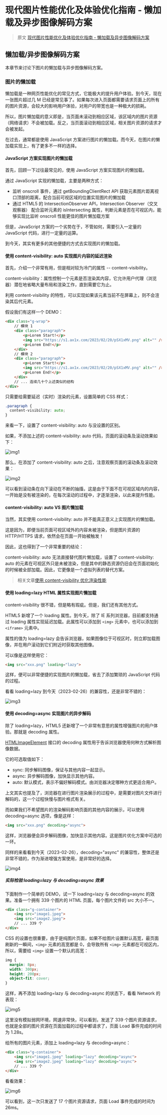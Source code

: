 # 现代图片性能优化及体验优化指南 - 懒加载及异步图像解码方案

> 原文 [现代图片性能优化及体验优化指南 - 懒加载及异步图像解码方案](https://www.cnblogs.com/coco1s/p/17162742.html)

## 懒加载/异步图像解码方案

本章节来讨论下图片的懒加载与异步图像解码方案。

### 图片的懒加载

懒加载是一种网页性能优化的常见方式，它能极大的提升用户体验。到今天，现在一张图片超过几 M 已经是常见事了。如果每次进入页面都需要请求页面上的所有的图片资源，会较大的影响用户体验，对用户的带宽也是一种极大的损耗。

所以，图片懒加载的意义即是，当页面未滚动到相应区域，该区域内的图片资源（网络请求）不会被加载。反之，当页面滚动到相应区域，相关图片资源的请求才会被发起。

在过去，通常都是使用 JavaScript 方案进行图片的懒加载。而今天，在图片的懒加载实现上，有了更多不一样的选择。

#### JavaScript 方案实现图片的懒加载

首先，回顾一下过往最常见的，使用 JavaScript 方案实现图片的懒加载。

通过 JavaScript 实现的懒加载，主要是两种方式：

- 监听 onscroll 事件，通过 getBoundingClientRect API 获取元素图片距离视口顶部的距离，配合当前可视区域的位置实现图片的懒加载
- 通过 HTML5 的 IntersectionObserver API，Intersection Observer（交叉观察器） 配合监听元素的 isIntersecting 属性，判断元素是否在可视区内，能够实现比监听 onscroll 性能更佳的图片懒加载方案

但是，JavaScript 方案的一个劣势在于，不管如何，需要引入一定量的 JavaScript 代码，进行一定量的运算。

到今天，其实有更多的其他便捷的方式去实现图片的懒加载。

#### 使用 content-visibility: auto 实现图片内容的延迟渲染

首先，介绍一个非常有用，但是相对较为冷门的属性 -- content-visibility。

content-visibility：属性控制一个元素是否渲染其内容，它允许用户代理（浏览器）潜在地省略大量布局和渲染工作，直到需要它为止。

利用 content-visibility 的特性，可以实现如果该元素当前不在屏幕上，则不会渲染其后代元素。

假设我们有这样一个 DEMO：

```html
<div class="g-wrap">
    // 模块 1
    <div class="paragraph">
        <p>Lorem Start!</p>   
        <img src="https://s1.ax1x.com/2023/02/20/pSX1xMV.png" alt="" />
        <p>Lorem End!</p>  
    </div>
    // 模块 2
    <div class="paragraph">
        <p>Lorem Start!</p>   
        <img src="https://s1.ax1x.com/2023/02/20/pSX1xMV.png" alt="" />
        <p>Lorem End!</p>  
    </div>
    // ... 连续几十个上述类似的结构
</div>
```

只需要给需要延迟（实时）渲染的元素，设置简单的 CSS 样式：

```css
.paragraph {
  content-visibility: auto;
}
```

来看一下，设置了 content-visibility: auto 与没设置的区别。

如果，不添加上述的 content-visibility: auto 代码，页面的滚动条及滚动效果如下：

![img1](https://p6-juejin.byteimg.com/tos-cn-i-k3u1fbpfcp/d391e2a00ab742b6b67bd7bddb1b1727~tplv-k3u1fbpfcp-watermark.image?)

那么，在添加了 content-visibility: auto 之后，注意观察页面的滚动条及滚动效果：

![img2](https://p9-juejin.byteimg.com/tos-cn-i-k3u1fbpfcp/1b9ef35b13434b69aa554a42d9bb9b61~tplv-k3u1fbpfcp-watermark.image?)

可以看到滚动条在向下滚动在不断的抽搐，这是由于下面不在可视区域内的内容，一开始是没有被渲染的，在每次滚动的过程中，才逐渐渲染，以此来提升性能。

#### content-visibility: auto VS 图片懒加载

当然，其实使用 content-visibility: auto 并不能真正意义上实现图片的懒加载。

这是因为，即便当前页面可视区域外的内容未被渲染，但是图片资源的 HTTP/HTTPS 请求，依然会在页面一开始被触发！

因此，这也得到了一个非常重要的结论：

content-visibility: auto 无法直接替代图片懒加载，设置了 content-visibility: auto 的元素在可视区外只是未被渲染，但是其中的静态资源仍旧会在页面初始化的时候被全部加载。因此，它更像是一个虚拟列表的替代方案。

> 相关文章[使用 content-visibility 优化渲染性能](https://github.com/chokcoco/iCSS/issues/185)

#### 使用 loading=lazy HTML 属性实现图片懒加载

content-visibility 很不错，但是略有瑕疵。但是，我们还有其他方式。

HTML5 新增了一个 loading 属性。到今天，除了 IE 系列浏览器，目前都支持通过 loading 属性实现延迟加载。此属性可以添加到 `<img>` 元素中，也可以添加到 `<iframe>` 元素中。

属性的值为 loading=lazy 会告诉浏览器，如果图像位于可视区时，则立即加载图像，并在用户滚动到它们附近时获取其他图像。

可以像是这样使用它：

```html
<img src="xxx.png" loading="lazy">
```

这样，便可以非常便捷的实现图片的懒加载，省去了添加繁琐的 JavaScript 代码的过程。

看看 loading=lazy 到今天（2023-02-26）的兼容性，还是非常不错的：

![img3](https://p9-juejin.byteimg.com/tos-cn-i-k3u1fbpfcp/920752fb77aa42c1824a45a4dc5dfdf4~tplv-k3u1fbpfcp-watermark.image?)

#### 使用 decoding=async 实现图片的异步解码

除了 loading=lazy，HTML5 还新增了一个非常有意思的属性增强图片的用户体验。那就是 decoding 属性。

[HTMLImageElement](https://developer.mozilla.org/zh-CN/docs/Web/API/HTMLImageElement) 接口的 decoding 属性用于告诉浏览器使用何种方式解析图像数据。

它的可选取值如下：

- sync: 同步解码图像，保证与其他内容一起显示。
- async: 异步解码图像，加快显示其他内容。
- auto: 默认模式，表示不偏好解码模式。由浏览器决定哪种方式更适合用户。

上文其实也提及了，浏览器在进行图片渲染展示的过程中，是需要对图片文件进行解码的，这一个过程快慢与图片格式有关。

而如果我们不希望图片的渲染解码影响页面的其他内容的展示，可以使用 decoding=async 选项，像是这样：

```html
<img src="xxx.png" decoding="async">
```

这样，浏览器便会异步解码图像，加快显示其他内容。这是图片优化方案中可选的一环。

同样的来看看到今天（2023-02-26），decoding="async" 的兼容性，整体还是非常不错的，作为渐进增强方案使用，是非常好的选择。

![img4](https://p6-juejin.byteimg.com/tos-cn-i-k3u1fbpfcp/515ee054eb374da2b98a3f59dcbf95b6~tplv-k3u1fbpfcp-watermark.image?)

##### 实际检验 loading=lazy 与 decoding=async 效果

下面制作一个简单的 DEMO，试一下 loading=lazy 与 decoding=async 的效果。准备一个拥有 339 个图片的 HTML 页面，每个图片文件的 src 大小不一。

```html
<div class="g-container">
    <img src="image1.jpeg">
    <img src="image2.jpeg">
    // ... 339 个
</div>
```

CSS 的设置也很重要，由于是纯图片页面，如果不给图片设置默认高宽，最页面刷新的一瞬间，`<img>` 元素的高宽都是 0，会导致所有 `<img>` 元素都在可视区内，所以，需要给 `<img>` 设置一个默认的高宽：

```css
img {
  margin: 8px;
  width: 300px;
  height: 200px;
  object-fit: cover;
}
```

这样，再不添加 loading=lazy 与 decoding=async 的状态下，看看 Network 的表现：

![img5](https://p6-juejin.byteimg.com/tos-cn-i-k3u1fbpfcp/ab7af983eb8a445a9b1df42cd7481638~tplv-k3u1fbpfcp-watermark.image?)

这里没有模拟弱网环境，网速非常快，可以看到，发送了 339 个图片资源请求，也就是全部的图片资源在页面加载的过程中都请求了，页面 Load 事件完成的时间为 1.28s。

给所有的图片元素，添加上 loading=lazy 与 decoding=async：

```html
<div class="g-container">
    <img src="image1.jpeg" loading="lazy" decoding="async">
    <img src="image2.jpeg" loading="lazy" decoding="async">
    // ... 339 个
</div>
```

看看效果：

![img6](https://p9-juejin.byteimg.com/tos-cn-i-k3u1fbpfcp/a1997067324645dfba0080aaf4c8008f~tplv-k3u1fbpfcp-watermark.image?)

可以看到，这一次只发送了 17 个图片资源请求，页面 Load 事件完成的时间为 26ms。
